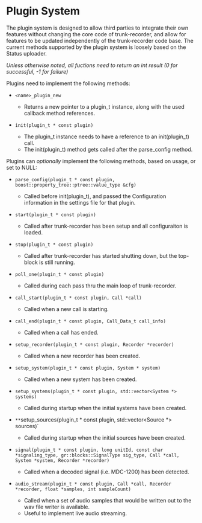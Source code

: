 Plugin System
=============

The plugin system is designed to allow third parties to integrate their own features without changing the core code of trunk-recorder, and allow for features to be updated independently of the trunk-recorder code base. The current methods supported by the plugin system is loosely based on the Status uploader.

*Unless otherwise noted, all fuctions need to return an int result (0 for successful, -1 for failure)*

Plugins need to implement the following methods:
* `<name>_plugin_new`
  * Returns a new pointer to a plugin_t instance, along with the used callback method references.

* `init(plugin_t * const plugin)`
  * The plugin_t instance needs to have a reference to an init(plugin_t) call.
  * The init(plugin_t) method gets called after the parse_config method.

Plugins can *optionally* implement the following methods, based on usage, or set to NULL:
* `parse_config(plugin_t * const plugin, boost::property_tree::ptree::value_type &cfg)`
  * Called before init(plugin_t), and passed the Configuration information in the settings file for that plugin.
  
* `start(plugin_t * const plugin)`
  * Called after trunk-recorder has been setup and all configuraiton is loaded.

* `stop(plugin_t * const plugin)`
  * Called after trunk-recorder has started shutting down, but the top-block is still running.

* `poll_one(plugin_t * const plugin)`
  * Called during each pass thru the main loop of trunk-recorder.

* `call_start(plugin_t * const plugin, Call *call)`
  * Called when a new call is starting.

* `call_end(plugin_t * const plugin, Call_Data_t call_info)`
  * Called when a call has ended.

* `setup_recorder(plugin_t * const plugin, Recorder *recorder)`
  * Called when a new recorder has been created.

* `setup_system(plugin_t * const plugin, System * system)`
  * Called when a new system has been created.

* `setup_systems(plugin_t * const plugin, std::vector<System *> systems)`
  * Called during startup when the initial systems have been created.

* `**`setup_sources(plugin_t * const plugin, std::vector<Source *> sources)`
  * Called during startup when the initial sources have been created.
    
* `signal(plugin_t * const plugin, long unitId, const char *signaling_type, gr::blocks::SignalType sig_type, Call *call, System *system, Recorder *recorder)`
  * Called when a decoded signal (i.e. MDC-1200) has been detected.

* `audio_stream(plugin_t * const plugin, Call *call, Recorder *recorder, float *samples, int sampleCount)`
  * Called when a set of audio samples that would be written out to the wav file writer is available.
  * Useful to implement live audio streaming.
